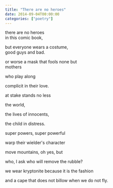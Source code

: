 ```yaml
---
title: "There are no heroes"
date: 2014-09-04T00:00:00
categories: ["poetry"]
---
```


there are no heroes</br>
in this comic book,</br>

but everyone wears a costume,</br>
good guys and bad.</br>

or worse a mask that fools none but</br>
mothers

who play along 

complicit in their love.

at stake stands no less

the world,

the lives of innocents,

the child in distress.


super powers, super powerful

warp their wielder's character

move mountains, oh yes, but

who, I ask who will remove the rubble?

we wear kryptonite because it is the fashion

and a cape that does not billow when we do not fly.
